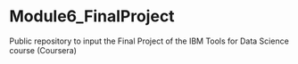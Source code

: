 # Module6_FinalProject
Public repository to input the Final Project of the IBM Tools for Data Science course (Coursera)
